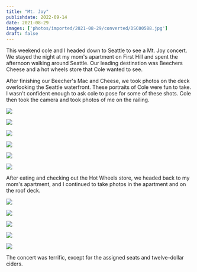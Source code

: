 ```yaml
---
title: "Mt. Joy"
publishdate: 2022-09-14
date: 2021-08-29
images: ['photos/imported/2021-08-29/converted/DSC00588.jpg']
draft: false
---
```


This weekend cole and I headed down to Seattle to see a Mt. Joy concert.  We stayed the night at my mom's apartment on First Hill and spent the afternoon walking around Seattle.  Our leading destination was Beechers Cheese and a hot wheels store that Cole wanted to see.

After finishing our Beecher's Mac and Cheese, we took photos on the deck overlooking the Seattle waterfront.  These portraits of Cole were fun to take.  I wasn't confident enough to ask cole to pose for some of these shots.  Cole then took the camera and took photos of me on the railing.

![](../photos/imported/2021-08-29/converted/DSC00526.jpg)

![](../photos/imported/2021-08-29/converted/DSC00534.jpg)

![](../photos/imported/2021-08-29/converted/DSC00557.jpg)

![](../photos/imported/2021-08-29/converted/DSC00584.jpg)

![](../photos/imported/2021-08-29/converted/DSC00586.jpg)

![](../photos/imported/2021-08-29/converted/DSC00588.jpg)

After eating and checking out the Hot Wheels store, we headed back to my mom's apartment, and I continued to take photos in the apartment and on the roof deck.

![](../photos/imported/2021-08-29/converted/DSC00595.jpg)

![](../photos/imported/2021-08-29/converted/DSC00605.jpg)

![](../photos/imported/2021-08-29/converted/DSC00612.jpg)

![](../photos/imported/2021-08-29/converted/DSC00626.jpg)

![](../photos/imported/2021-08-29/converted/DSC00636.jpg)

The concert was terrific, except for the assigned seats and twelve-dollar ciders.